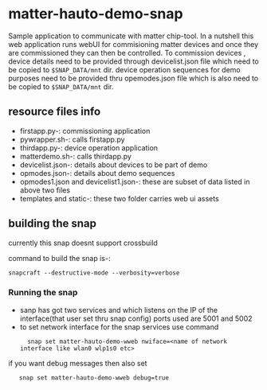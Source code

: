 # matter-hauto-demo-snap
Sample application to communicate with matter chip-tool.
In a nutshell this web application runs webUI for commisioning matter devices and once they are commissioned they can then be controlled.
To commission devices , device details need to be provided through devicelist.json file which need to be copied to ```$SNAP_DATA/mnt``` dir.
device operation sequences for demo purposes need to be provided thru opemodes.json file which is also need to be copied to ```$SNAP_DATA/mnt``` dir.
## resource files info
- firstapp.py-: commissioning application
- pywrapper.sh-: calls firstapp.py
- thirdapp.py-: device operation application
- matterdemo.sh-: calls thirdapp.py
- devicelist.json-: details about devices to be part of demo
- opmodes.json-: details about demo sequences
- opmodes1.json and devicelist1.json-: these are subset of data listed in above two files 
- templates and static-: these two folder carries web ui assets
## building the snap
currently this snap doesnt support crossbuild

command to build the snap is-:
```
snapcraft --destructive-mode --verbosity=verbose

```

### Running the snap
- sanp has got two services and which listens on the IP of the interface(that user set thru snap config) ports used are 5001 and 5002
- to set network interface for the snap services use command
  ```
    snap set matter-hauto-demo-wweb nwiface=<name of network interface like wlan0 wlp1s0 etc>
  
  ```
 if you want debug messages then also set
 ```
    snap set matter-hauto-demo-wweb debug=true
``` 
 
